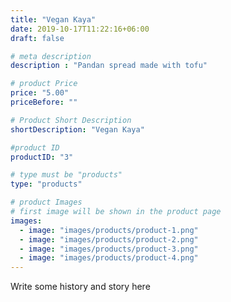 ```yaml
---
title: "Vegan Kaya"
date: 2019-10-17T11:22:16+06:00
draft: false

# meta description
description : "Pandan spread made with tofu"

# product Price
price: "5.00"
priceBefore: ""

# Product Short Description
shortDescription: "Vegan Kaya"

#product ID
productID: "3"

# type must be "products"
type: "products"

# product Images
# first image will be shown in the product page
images:
  - image: "images/products/product-1.png"
  - image: "images/products/product-2.png"
  - image: "images/products/product-3.png"
  - image: "images/products/product-4.png"
---
```


Write some history and story here
